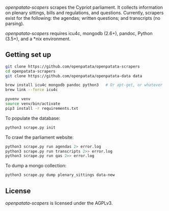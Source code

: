 *openpatata-scapers* scrapes the Cypriot parliament. It collects information on
plenary sittings, bills and regulations, and questions. Currently, scrapers
exist for the following: the agendas; written questions; and transcripts (no
parsing).

*openpatata-scapers* requires icu4c, mongodb (2.6+), pandoc, Python (3.5+), and
a \*nix environment.

## Getting set up

```bash
git clone https://github.com/openpatata/openpatata-scrapers
cd openpatata-scrapers
git clone https://github.com/openpatata/openpatata-data data

brew install icu4c mongodb pandoc python3   # Or apt-get, or whatever
brew link --force icu4c

pyvenv venv
source venv/bin/activate
pip3 install -r requirements.txt
```

To populate the database:

```bash
python3 scrape.py init
```

To crawl the parliament website:

```bash
python3 scrape.py run agendas 2> error.log
python3 scrape.py run transcripts 2>> error.log
python3 scrape.py run qas 2>> error.log
```

To dump a mongo collection:

```bash
python3 scrape.py dump plenary_sittings data-new
```

## License

*openpatata-scapers* is licensed under the AGPLv3.

